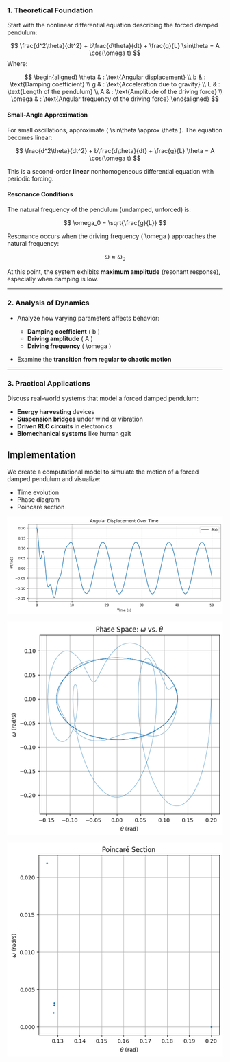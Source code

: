 ### 1. Theoretical Foundation

Start with the nonlinear differential equation describing the forced damped pendulum:

$$
\frac{d^2\theta}{dt^2} + b\frac{d\theta}{dt} + \frac{g}{L} \sin\theta = A \cos(\omega t)
$$
Where:

$$
\begin{aligned}
\theta & : \text{Angular displacement} \\
b & : \text{Damping coefficient} \\
g & : \text{Acceleration due to gravity} \\
L & : \text{Length of the pendulum} \\
A & : \text{Amplitude of the driving force} \\
\omega & : \text{Angular frequency of the driving force}
\end{aligned}
$$


#### Small-Angle Approximation

For small oscillations, approximate \( \sin\theta \approx \theta \). The equation becomes linear:

$$
\frac{d^2\theta}{dt^2} + b\frac{d\theta}{dt} + \frac{g}{L} \theta = A \cos(\omega t)
$$

This is a second-order **linear** nonhomogeneous differential equation with periodic forcing.

#### Resonance Conditions

The natural frequency of the pendulum (undamped, unforced) is:

$$
\omega_0 = \sqrt{\frac{g}{L}}
$$

Resonance occurs when the driving frequency \( \omega \) approaches the natural frequency:

$$
\omega \approx \omega_0
$$

At this point, the system exhibits **maximum amplitude** (resonant response), especially when damping is low.

---

### 2. Analysis of Dynamics

- Analyze how varying parameters affects behavior:
  - **Damping coefficient** \( b \)
  - **Driving amplitude** \( A \)
  - **Driving frequency** \( \omega \)

- Examine the **transition from regular to chaotic motion**

---

### 3. Practical Applications

Discuss real-world systems that model a forced damped pendulum:

- **Energy harvesting** devices
- **Suspension bridges** under wind or vibration
- **Driven RLC circuits** in electronics
- **Biomechanical systems** like human gait

## Implementation

We create a computational model to simulate the motion of a forced damped pendulum and visualize:

- Time evolution
- Phase diagram
- Poincaré section

![alt text](image-1.png)

![alt text](image-2.png)

![alt text](image-3.png)